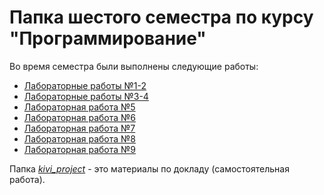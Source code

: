 # Папка шестого семестра по курсу "Программирование"

Во время семестра были выполнены следующие работы:

- [Лабораторные работы №1-2](lr1-2.md)
- [Лабораторные работы №3-4](lr3-4.md)
- [Лабораторная работа №5](lr5.md)
- [Лабораторная работа №6](lr6.md)
- [Лабораторная работа №7](lr7.md)
- [Лабораторная работа №8](lr8.md)
- [Лабораторная работа №9](lr9.md)

Папка *[kivi_project](https://github.com/iamgo100/python-course/tree/master/Sem6/kivi_project)* - это материалы по докладу (самостоятельная работа).